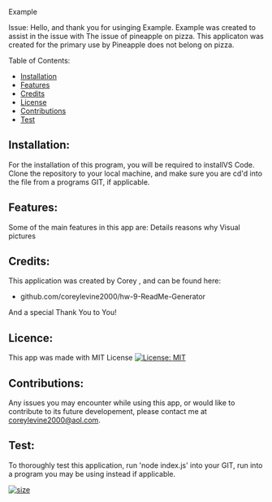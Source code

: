 Example

Issue:
Hello, and thank you for usinging Example. Example was created to assist in the issue with The issue of pineapple on pizza. This applicaton was created for the primary use by Pineapple does not belong on pizza.


Table of Contents:

- [Installation](#installation)
- [Features](#features)
- [Credits](#credits)
- [License](#license)
- [Contributions](#contributions)
- [Test](#test)

## Installation:
For the installation of this program, you will be required to installVS Code.
Clone the repository to your local machine, and make sure you are cd'd into the file from a programs GIT, if applicable. 

## Features:
Some of the main features in this app are:
Details reasons why
Visual pictures


## Credits:
This application was created by Corey , and can be found here:

* github.com/coreylevine2000/hw-9-ReadMe-Generator

And a special Thank You to You!

## Licence:
This app was made with MIT License [![License: MIT](https://img.shields.io/badge/License-MIT-yellow.svg)](https://opensource.org/licenses/MIT)

## Contributions:
Any issues you may encounter while using this app, or would like to contribute to its future developement, please contact me at coreylevine2000@aol.com.

## Test:
To thoroughly test this application, run 'node index.js' into your GIT, run into a program you may be using instead if applicable.

[![size](https://img.shields.io/github/repo-size/coreylevine2000/hw-9-ReadMe-Generator)](https://img.shields.io/github/repo-size/coreylevine2000/hw-9-ReadMe-Generator)
